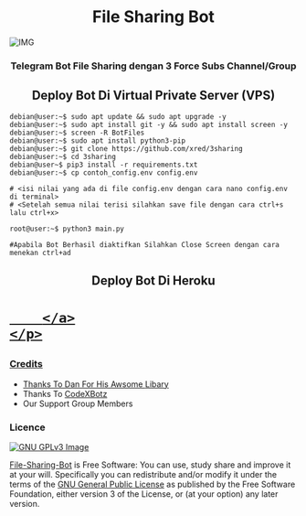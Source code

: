 <h1 align="center"> 
    File Sharing Bot   
</h1>

<img align="center" fit="fill" alt="IMG" src="https://telegra.ph/file/1d05881b050d03fc73cff.jpg">

<h3 align="center"> 
    Telegram Bot File Sharing dengan 3 Force Subs Channel/Group
</h3>


<h2 align="center"> 
  Deploy Bot Di Virtual Private Server (VPS) 
</h2>

```console
debian@user:~$ sudo apt update && sudo apt upgrade -y
debian@user:~$ sudo apt install git -y && sudo apt install screen -y
debian@user:~$ screen -R BotFiles
debian@user:~$ sudo apt install python3-pip
debian@user:~$ git clone https://github.com/xred/3sharing
debian@user:~$ cd 3sharing
debian@user~$ pip3 install -r requirements.txt
debian@user:~$ cp contoh_config.env config.env

# <isi nilai yang ada di file config.env dengan cara nano config.env di terminal>
# <Setelah semua nilai terisi silahkan save file dengan cara ctrl+s lalu ctrl+x>

root@user:~$ python3 main.py

#Apabila Bot Berhasil diaktifkan Silahkan Close Screen dengan cara menekan ctrl+ad
```
 

<h2 align="center"> 
   Deploy Bot Di Heroku
</h2>


<h1>
    <p align="center">
        <a href="https://github.com/xred01/3-nyawa">
            <img="https://www.herokucdn.com/deploy/button.svg)](https://heroku.com/deploy)</br>

        </a>
    </p>
</h1>


### Credits

- Thanks To Dan For His Awsome [Libary](https://github.com/pyrogram/pyrogram)
- Thanks To [CodeXBotz](https://github.com/CodeXBotz/File-Sharing-Bot)
- Our Support Group Members

### Licence
[![GNU GPLv3 Image](https://www.gnu.org/graphics/gplv3-127x51.png)](http://www.gnu.org/licenses/gpl-3.0.en.html)  

[File-Sharing-Bot](https://github.com/CodeXBotz/File-Sharing-Bot) is Free Software: You can use, study share and improve it at your
will. Specifically you can redistribute and/or modify it under the terms of the
[GNU General Public License](https://www.gnu.org/licenses/gpl.html) as
published by the Free Software Foundation, either version 3 of the License, or
(at your option) any later version. 

##
